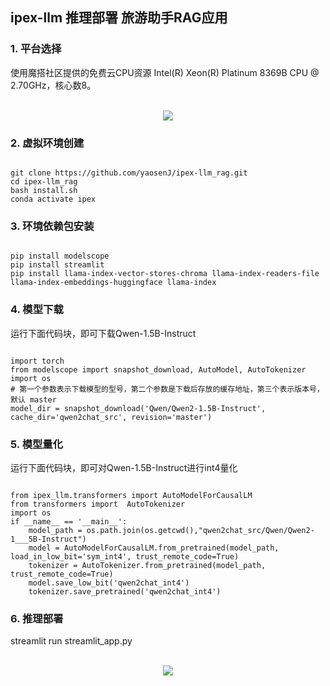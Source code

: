 ## ipex-llm 推理部署 旅游助手RAG应用

### 1. 平台选择
使用魔搭社区提供的免费云CPU资源 Intel(R) Xeon(R) Platinum 8369B CPU @ 2.70GHz，核心数8。

<p align="center">
    <br>
    <img src="https://github.com/yaosenJ/ipex-llm_rag/blob/intel-ipex-llm_v0.1/ModelScope.png](https://github.com/yaosenJ/ipex-llm_rag/blob/intel-ipex-llm_v0.1/ModelScope.png)" />
    <br>
</p>

### 2. 虚拟环境创建

```shell

git clone https://github.com/yaosenJ/ipex-llm_rag.git
cd ipex-llm_rag
bash install.sh
conda activate ipex

```
### 3. 环境依赖包安装

```shell

pip install modelscope
pip install streamlit
pip install llama-index-vector-stores-chroma llama-index-readers-file llama-index-embeddings-huggingface llama-index

```
### 4. 模型下载

运行下面代码块，即可下载Qwen-1.5B-Instruct
```shell

import torch
from modelscope import snapshot_download, AutoModel, AutoTokenizer
import os
# 第一个参数表示下载模型的型号，第二个参数是下载后存放的缓存地址，第三个表示版本号，默认 master
model_dir = snapshot_download('Qwen/Qwen2-1.5B-Instruct', cache_dir='qwen2chat_src', revision='master')

```

### 5. 模型量化

运行下面代码块，即可对Qwen-1.5B-Instruct进行int4量化
```shell

from ipex_llm.transformers import AutoModelForCausalLM
from transformers import  AutoTokenizer
import os
if __name__ == '__main__':
    model_path = os.path.join(os.getcwd(),"qwen2chat_src/Qwen/Qwen2-1___5B-Instruct")
    model = AutoModelForCausalLM.from_pretrained(model_path, load_in_low_bit='sym_int4', trust_remote_code=True)
    tokenizer = AutoTokenizer.from_pretrained(model_path, trust_remote_code=True)
    model.save_low_bit('qwen2chat_int4')
    tokenizer.save_pretrained('qwen2chat_int4')

```

### 6. 推理部署

streamlit run streamlit_app.py

<p align="center">
    <br>
    <img src="https://github.com/yaosenJ/ipex-llm_rag/blob/main/demo.png" />
    <br>
</p>

